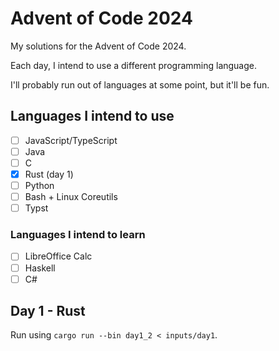 # Advent of Code 2024

My solutions for the Advent of Code 2024.

Each day, I intend to use a different programming language.

I'll probably run out of languages at some point, but it'll be fun.

## Languages I intend to use

- [ ] JavaScript/TypeScript
- [ ] Java
- [ ] C
- [x] Rust (day 1)
- [ ] Python
- [ ] Bash + Linux Coreutils
- [ ] Typst

### Languages I intend to learn

- [ ] LibreOffice Calc
- [ ] Haskell
- [ ] C#

## Day 1 - Rust

Run using `cargo run --bin day1_2 < inputs/day1`.
